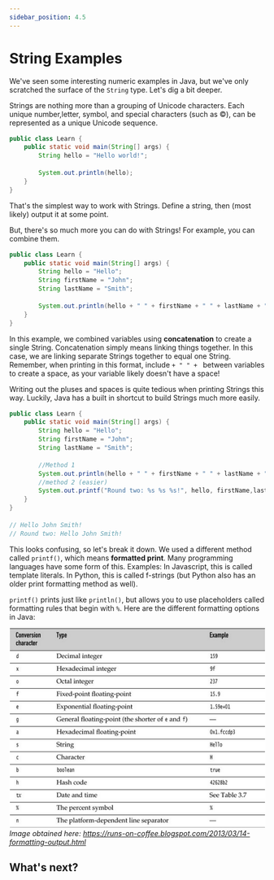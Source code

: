 ```yaml
---
sidebar_position: 4.5
---
```


# String Examples

We've seen some interesting numeric examples in Java, but we've only scratched the surface of the `String` type. Let's dig a bit deeper.

Strings are nothing more than a grouping of Unicode characters. Each unique number,letter, symbol, and special characters (such as ©), can be represented as a unique Unicode sequence.

```java
public class Learn {
    public static void main(String[] args) {
        String hello = "Hello world!";

        System.out.println(hello);
    }
}
```

That's the simplest way to work with Strings. Define a string, then (most likely) output it at some point.

But, there's so much more you can do with Strings! For example, you can combine them.

```java
public class Learn {
    public static void main(String[] args) {
        String hello = "Hello";
        String firstName = "John";
        String lastName = "Smith";

        System.out.println(hello + " " + firstName + " " + lastName + "!"); // Hello John Smith!
    }
}
```

In this example, we combined variables using **concatenation** to create a single String. Concatenation simply means linking things together. In this case, we are linking separate Strings together to equal one String. Remember, when printing in this format, include `+ " " + ` between variables to create a space, as your variable likely doesn't have a space!

Writing out the pluses and spaces is quite tedious when printing Strings this way. Luckily, Java has a built in shortcut to build Strings much more easily.

```java
public class Learn {
    public static void main(String[] args) {
        String hello = "Hello";
        String firstName = "John";
        String lastName = "Smith";

        //Method 1
        System.out.println(hello + " " + firstName + " " + lastName + "!"); // Hello John Smith!
        //method 2 (easier)
        System.out.printf("Round two: %s %s %s!", hello, firstName,lastName);
    }
}

// Hello John Smith!
// Round two: Hello John Smith!

```

This looks confusing, so let's break it down. We used a different method called `printf()`, which means **formatted print**. Many programming languages have some form of this. Examples: In Javascript, this is called template literals. In Python, this is called f-strings (but Python also has an older print formatting method as well).

`printf()` prints just like `println()`, but allows you to use placeholders called formatting rules that begin with `%`. Here are the different formatting options in Java:

![Java's printf](./../../../static/img/printf.png "Table of Java printf options")
_Image obtained here: https://runs-on-coffee.blogspot.com/2013/03/14-formatting-output.html_

## What's next?
